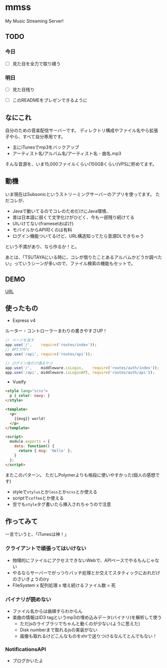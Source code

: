 # mmss
My Music Streaming Server!

## TODO
### 今日
- [ ] 見た目を全力で取り繕う

### 明日
- [ ] 見た目残り
- [ ] このREADMEをプレゼンできるように


## なにこれ
自分のための音楽配信サーバーです。
ディレクトリ構成やファイル名やら拡張子やら、すべて自分専用です。

- 主にiTunesでmp3をバックアップ
- アーティスト名/アルバム名/アーティスト名 - 曲名.mp3

そんな音源を、いま15,000ファイルくらい(150GBくらい)VPSに貯めてます。

## 動機
いま現在はSubsonicというストリーミングサーバーのアプリを使ってます。
ただコレが、

- Javaで動いてるのでコレのためだけにJava環境..
- 昔は日本語に弱くて文字化けがひどく、今も一部残り続けてる
- UIいけてない(framesetおばけ)
- モバイルからAPI叩くのは有料
- ログイン機能ついてるけど、URL構造知ってたら音源DLできちゃう

という不満があり、なら作るか！と。

あとは、「TSUTAYAにいる時に、コレが借りたことあるアルバムかどうか調べたい」っていうシーンが多いので、ファイル検索の機能もセットで。

## DEMO
[URL](#)

## 使ったもの
- Express v4

ルーター・コントローラーまわりの書きやすさUP！
```javascript
// ページを返す
app.use('/',    require('routes/index'));
// APIで叩く
app.use('/api', require('routes/api'));

// ログイン後だけ通るやつ
app.use('/',    middleware.isLogin,    require('routes/auth/index'));
app.use('/api', middleware.isLoginAPI, require('routes/auth/api'));
```

- Vueify

```html
<style lang="scss">
  p { color: navy; }
</style>

<template>
  <p>
    {{msg}} world!
  </p>
</template>

<script>
  module.exports = {
    data: function() {
      return { msg: 'Hello' };
    }
  };
</script>
```

またこのパターン。
ただしPolymerよりも格段に使いやすかった(個人の感想です)

- styleで`stylus`とか`less`とか`scss`とか使える
- scriptで`coffee`とか使える
- 空でも`style`タグ書いたら挿入されちゃうので注意

## 作ってみて
一言でいうと、「iTunesは神！」

### クライアントで頑張ってはいけない
- 物理的にファイルにアクセスできないWebで、APIベースでやるもんじゃない
- やるならサーバーでがっつりバッチ処理とか交えてスタティックにおれだけのさいきょうの(ry
- FileSystem x 配列処理 x 増え続けるファイル数 = 死

### バイナリが読めない
- ファイル名からは曲順すらわからん
- 楽曲の情報はID3 tagというmp3の埋め込みデータ(バイナリ)を解析して使う
  - ただjsのライブラリでちゃんと動くのが少ない(ように思えた)
  - Disk numberまで取れるjsの実装がない
  - 画像も取れるけどこんなものをxhrで送りつけるなんてとんでもない！

### NotificationsAPI
- ブログかいたよ
